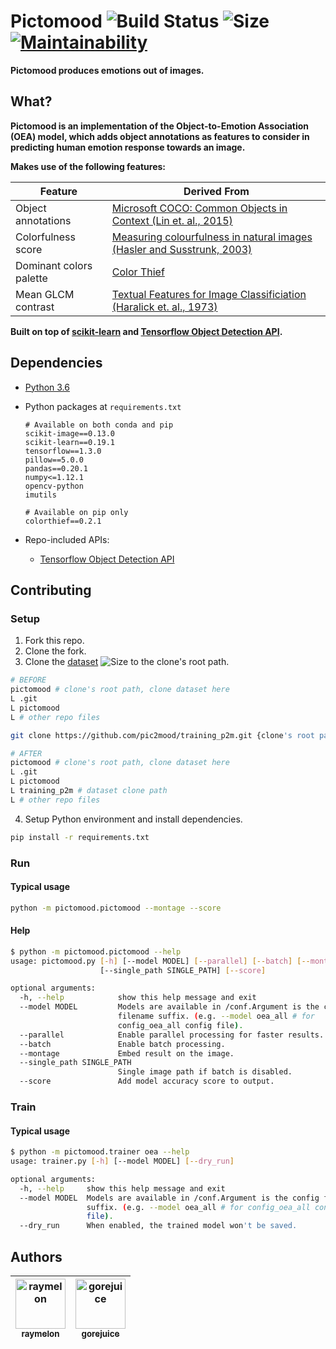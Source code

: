 # Pictomood ![Build Status](https://travis-ci.org/pic2mood/pictomood.svg) ![Size](https://github-size-badge.herokuapp.com/pic2mood/pictomood.svg) [![Maintainability](https://api.codeclimate.com/v1/badges/d2b65b4f93c3ab0234dc/maintainability)](https://codeclimate.com/github/pic2mood/pictomood/maintainability)

**Pictomood produces emotions out of images.**

## What?

**Pictomood is an implementation of the Object-to-Emotion Association (OEA) model, which adds object annotations as features to consider in predicting human emotion response towards an image.**

**Makes use of the following features:**

| Feature | Derived From
| - | -
| Object annotations | [Microsoft COCO: Common Objects in Context (Lin et. al., 2015)](http://arxiv.org/abs/1405.0312)
| Colorfulness score | [Measuring colourfulness in natural images (Hasler and  Susstrunk, 2003)](https://infoscience.epfl.ch/record/33994/files/HaslerS03.pdf)
| Dominant colors palette | [Color Thief](https://github.com/fengsp/color-thief-py)
| Mean GLCM contrast | [Textual Features for Image Classificiation (Haralick et. al., 1973)](http://haralick.org/journals/TexturalFeatures.pdf)

**Built on top of [scikit-learn](https://github.com/scikit-learn/scikit-learn) and [Tensorflow Object Detection API](https://github.com/tensorflow/models/tree/master/research/object_detection).**

## Dependencies

- [Python 3.6](https://www.python.org/)
- Python packages at `requirements.txt`

      # Available on both conda and pip
      scikit-image==0.13.0
      scikit-learn==0.19.1
      tensorflow==1.3.0
      pillow==5.0.0
      pandas==0.20.1
      numpy<=1.12.1
      opencv-python
      imutils

      # Available on pip only
      colorthief==0.2.1

- Repo-included APIs:
   - [Tensorflow Object Detection API](https://github.com/tensorflow/models/tree/master/research/object_detection)

## Contributing

### Setup

1. Fork this repo.
2. Clone the fork.
3. Clone the [dataset](https://github.com/pic2mood/training_p2m.git) ![Size](https://github-size-badge.herokuapp.com/pic2mood/training_p2m.svg) to the clone's root path.

```bash
# BEFORE
pictomood # clone's root path, clone dataset here
L .git
L pictomood
L # other repo files
```

```bash
git clone https://github.com/pic2mood/training_p2m.git {clone's root path}
```

```bash
# AFTER
pictomood # clone's root path, clone dataset here
L .git
L pictomood
L training_p2m # dataset clone path
L # other repo files
```

4. Setup Python environment and install dependencies.

```bash
pip install -r requirements.txt
```

### Run
#### Typical usage
```bash
python -m pictomood.pictomood --montage --score
```
#### Help
```bash
$ python -m pictomood.pictomood --help
usage: pictomood.py [-h] [--model MODEL] [--parallel] [--batch] [--montage]
                    [--single_path SINGLE_PATH] [--score]

optional arguments:
  -h, --help            show this help message and exit
  --model MODEL         Models are available in /conf.Argument is the config
                        filename suffix. (e.g. --model oea_all # for
                        config_oea_all config file).
  --parallel            Enable parallel processing for faster results.
  --batch               Enable batch processing.
  --montage             Embed result on the image.
  --single_path SINGLE_PATH
                        Single image path if batch is disabled.
  --score               Add model accuracy score to output.
```

### Train
#### Typical usage
```bash
$ python -m pictomood.trainer oea --help
usage: trainer.py [-h] [--model MODEL] [--dry_run]

optional arguments:
  -h, --help     show this help message and exit
  --model MODEL  Models are available in /conf.Argument is the config filename
                 suffix. (e.g. --model oea_all # for config_oea_all config
                 file).
  --dry_run      When enabled, the trained model won't be saved.
```

## Authors

| [<img src="https://avatars1.githubusercontent.com/u/23053494?s=460&v=4" title="raymelon" width="80" height="80"><br/><sub>raymelon</sub>](https://github.com/raymelon)</br> | [<img src="https://avatars2.githubusercontent.com/u/27953463?s=460&v=4" title="gorejuice" width="80" height="80"><br/><sub>gorejuice</sub>](https://github.com/gorejuice)</br> |
| :---: | :---: |

